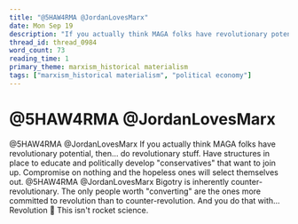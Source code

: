 ```yaml
---
title: "@5HAW4RMA @JordanLovesMarx"
date: Mon Sep 19
description: "If you actually think MAGA folks have revolutionary potential, then... do revolutionary stuff."
thread_id: thread_0984
word_count: 73
reading_time: 1
primary_theme: marxism_historical materialism
tags: ["marxism_historical materialism", "political economy"]
---
```


# @5HAW4RMA @JordanLovesMarx

@5HAW4RMA @JordanLovesMarx If you actually think MAGA folks have revolutionary potential, then... do revolutionary stuff. Have structures in place to educate and politically develop "conservatives" that want to join up. Compromise on nothing and the hopeless ones will select themselves out. @5HAW4RMA @JordanLovesMarx Bigotry is inherently counter-revolutionary. The only people worth "converting" are the ones more committed to revolution than to counter-revolution. And you do that with... Revolution 🤷 This isn't rocket science.
